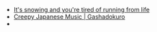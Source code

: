 -  [It's snowing and you're tired of running from life](https://www.youtube.com/watch?v=6IWr3LJwKe8)
-  [Creepy Japanese Music | Gashadokuro](https://youtu.be/Tb7yhXrPfC4)
- 
